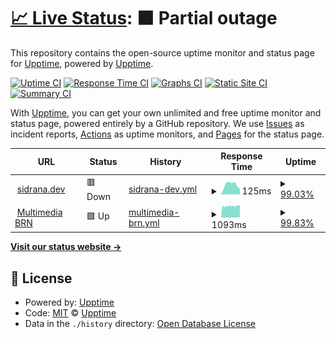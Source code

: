 # [📈 Live Status](https://sidrana.dev): <!--live status--> **🟧 Partial outage**

This repository contains the open-source uptime monitor and status page for [Upptime](https://upptime.js.org), powered by [Upptime](https://github.com/upptime/upptime).

[![Uptime CI](https://github.com/sid-r-singh/status/workflows/Uptime%20CI/badge.svg)](https://github.com/Sidharth/status/actions?query=workflow%3A%22Uptime+CI%22)
[![Response Time CI](https://github.com/sid-r-singh/status/workflows/Response%20Time%20CI/badge.svg)](https://github.com/Sidharth/status/actions?query=workflow%3A%22Response+Time+CI%22)
[![Graphs CI](https://github.com/sid-r-singh/status/workflows/Graphs%20CI/badge.svg)](https://github.com/Sidharth/status/actions?query=workflow%3A%22Graphs+CI%22)
[![Static Site CI](https://github.com/sid-r-singh/status/workflows/Static%20Site%20CI/badge.svg)](https://github.com/Sidharth/status/actions?query=workflow%3A%22Static+Site+CI%22)
[![Summary CI](https://github.com/sid-r-singh/status/workflows/Summary%20CI/badge.svg)](https://github.com/Sidharth/status/actions?query=workflow%3A%22Summary+CI%22)

With [Upptime](https://upptime.js.org), you can get your own unlimited and free uptime monitor and status page, powered entirely by a GitHub repository. We use [Issues](https://github.com/upptime/upptime/issues) as incident reports, [Actions](https://github.com/Sidharth/status/actions) as uptime monitors, and [Pages](https://sidrana.dev) for the status page.

<!--start: status pages-->
<!-- This summary is generated by Upptime (https://github.com/upptime/upptime) -->
<!-- Do not edit this manually, your changes will be overwritten -->
<!-- prettier-ignore -->
| URL | Status | History | Response Time | Uptime |
| --- | ------ | ------- | ------------- | ------ |
| <img alt="" src="https://favicons.githubusercontent.com/sidrana.dev" height="13"> [sidrana.dev](https://sidrana.dev) | 🟥 Down | [sidrana-dev.yml](https://github.com/sid-r-singh/status/commits/HEAD/history/sidrana-dev.yml) | <details><summary><img alt="Response time graph" src="./graphs/sidrana-dev/response-time-week.png" height="20"> 125ms</summary><br><a href="https://sid-r-singh.github.io/status/history/sidrana-dev"><img alt="Response time 119" src="https://img.shields.io/endpoint?url=https%3A%2F%2Fraw.githubusercontent.com%2Fsid-r-singh%2Fstatus%2FHEAD%2Fapi%2Fsidrana-dev%2Fresponse-time.json"></a><br><a href="https://sid-r-singh.github.io/status/history/sidrana-dev"><img alt="24-hour response time 111" src="https://img.shields.io/endpoint?url=https%3A%2F%2Fraw.githubusercontent.com%2Fsid-r-singh%2Fstatus%2FHEAD%2Fapi%2Fsidrana-dev%2Fresponse-time-day.json"></a><br><a href="https://sid-r-singh.github.io/status/history/sidrana-dev"><img alt="7-day response time 125" src="https://img.shields.io/endpoint?url=https%3A%2F%2Fraw.githubusercontent.com%2Fsid-r-singh%2Fstatus%2FHEAD%2Fapi%2Fsidrana-dev%2Fresponse-time-week.json"></a><br><a href="https://sid-r-singh.github.io/status/history/sidrana-dev"><img alt="30-day response time 119" src="https://img.shields.io/endpoint?url=https%3A%2F%2Fraw.githubusercontent.com%2Fsid-r-singh%2Fstatus%2FHEAD%2Fapi%2Fsidrana-dev%2Fresponse-time-month.json"></a><br><a href="https://sid-r-singh.github.io/status/history/sidrana-dev"><img alt="1-year response time 119" src="https://img.shields.io/endpoint?url=https%3A%2F%2Fraw.githubusercontent.com%2Fsid-r-singh%2Fstatus%2FHEAD%2Fapi%2Fsidrana-dev%2Fresponse-time-year.json"></a></details> | <details><summary><a href="https://sid-r-singh.github.io/status/history/sidrana-dev">99.03%</a></summary><a href="https://sid-r-singh.github.io/status/history/sidrana-dev"><img alt="All-time uptime 99.89%" src="https://img.shields.io/endpoint?url=https%3A%2F%2Fraw.githubusercontent.com%2Fsid-r-singh%2Fstatus%2FHEAD%2Fapi%2Fsidrana-dev%2Fuptime.json"></a><br><a href="https://sid-r-singh.github.io/status/history/sidrana-dev"><img alt="24-hour uptime 93.19%" src="https://img.shields.io/endpoint?url=https%3A%2F%2Fraw.githubusercontent.com%2Fsid-r-singh%2Fstatus%2FHEAD%2Fapi%2Fsidrana-dev%2Fuptime-day.json"></a><br><a href="https://sid-r-singh.github.io/status/history/sidrana-dev"><img alt="7-day uptime 99.03%" src="https://img.shields.io/endpoint?url=https%3A%2F%2Fraw.githubusercontent.com%2Fsid-r-singh%2Fstatus%2FHEAD%2Fapi%2Fsidrana-dev%2Fuptime-week.json"></a><br><a href="https://sid-r-singh.github.io/status/history/sidrana-dev"><img alt="30-day uptime 99.78%" src="https://img.shields.io/endpoint?url=https%3A%2F%2Fraw.githubusercontent.com%2Fsid-r-singh%2Fstatus%2FHEAD%2Fapi%2Fsidrana-dev%2Fuptime-month.json"></a><br><a href="https://sid-r-singh.github.io/status/history/sidrana-dev"><img alt="1-year uptime 99.89%" src="https://img.shields.io/endpoint?url=https%3A%2F%2Fraw.githubusercontent.com%2Fsid-r-singh%2Fstatus%2FHEAD%2Fapi%2Fsidrana-dev%2Fuptime-year.json"></a></details>
| <img alt="" src="https://mbrn.in/images/icons/favicon-32x32.png" height="13"> [Multimedia BRN](https://mbrn.in/ping.html) | 🟩 Up | [multimedia-brn.yml](https://github.com/sid-r-singh/status/commits/HEAD/history/multimedia-brn.yml) | <details><summary><img alt="Response time graph" src="./graphs/multimedia-brn/response-time-week.png" height="20"> 1093ms</summary><br><a href="https://sid-r-singh.github.io/status/history/multimedia-brn"><img alt="Response time 1996" src="https://img.shields.io/endpoint?url=https%3A%2F%2Fraw.githubusercontent.com%2Fsid-r-singh%2Fstatus%2FHEAD%2Fapi%2Fmultimedia-brn%2Fresponse-time.json"></a><br><a href="https://sid-r-singh.github.io/status/history/multimedia-brn"><img alt="24-hour response time 1138" src="https://img.shields.io/endpoint?url=https%3A%2F%2Fraw.githubusercontent.com%2Fsid-r-singh%2Fstatus%2FHEAD%2Fapi%2Fmultimedia-brn%2Fresponse-time-day.json"></a><br><a href="https://sid-r-singh.github.io/status/history/multimedia-brn"><img alt="7-day response time 1093" src="https://img.shields.io/endpoint?url=https%3A%2F%2Fraw.githubusercontent.com%2Fsid-r-singh%2Fstatus%2FHEAD%2Fapi%2Fmultimedia-brn%2Fresponse-time-week.json"></a><br><a href="https://sid-r-singh.github.io/status/history/multimedia-brn"><img alt="30-day response time 2157" src="https://img.shields.io/endpoint?url=https%3A%2F%2Fraw.githubusercontent.com%2Fsid-r-singh%2Fstatus%2FHEAD%2Fapi%2Fmultimedia-brn%2Fresponse-time-month.json"></a><br><a href="https://sid-r-singh.github.io/status/history/multimedia-brn"><img alt="1-year response time 1996" src="https://img.shields.io/endpoint?url=https%3A%2F%2Fraw.githubusercontent.com%2Fsid-r-singh%2Fstatus%2FHEAD%2Fapi%2Fmultimedia-brn%2Fresponse-time-year.json"></a></details> | <details><summary><a href="https://sid-r-singh.github.io/status/history/multimedia-brn">99.83%</a></summary><a href="https://sid-r-singh.github.io/status/history/multimedia-brn"><img alt="All-time uptime 99.72%" src="https://img.shields.io/endpoint?url=https%3A%2F%2Fraw.githubusercontent.com%2Fsid-r-singh%2Fstatus%2FHEAD%2Fapi%2Fmultimedia-brn%2Fuptime.json"></a><br><a href="https://sid-r-singh.github.io/status/history/multimedia-brn"><img alt="24-hour uptime 100.00%" src="https://img.shields.io/endpoint?url=https%3A%2F%2Fraw.githubusercontent.com%2Fsid-r-singh%2Fstatus%2FHEAD%2Fapi%2Fmultimedia-brn%2Fuptime-day.json"></a><br><a href="https://sid-r-singh.github.io/status/history/multimedia-brn"><img alt="7-day uptime 99.83%" src="https://img.shields.io/endpoint?url=https%3A%2F%2Fraw.githubusercontent.com%2Fsid-r-singh%2Fstatus%2FHEAD%2Fapi%2Fmultimedia-brn%2Fuptime-week.json"></a><br><a href="https://sid-r-singh.github.io/status/history/multimedia-brn"><img alt="30-day uptime 99.71%" src="https://img.shields.io/endpoint?url=https%3A%2F%2Fraw.githubusercontent.com%2Fsid-r-singh%2Fstatus%2FHEAD%2Fapi%2Fmultimedia-brn%2Fuptime-month.json"></a><br><a href="https://sid-r-singh.github.io/status/history/multimedia-brn"><img alt="1-year uptime 99.72%" src="https://img.shields.io/endpoint?url=https%3A%2F%2Fraw.githubusercontent.com%2Fsid-r-singh%2Fstatus%2FHEAD%2Fapi%2Fmultimedia-brn%2Fuptime-year.json"></a></details>

<!--end: status pages-->

[**Visit our status website →**](https://sidrana.dev)

## 📄 License

- Powered by: [Upptime](https://github.com/upptime/upptime)
- Code: [MIT](./LICENSE) © [Upptime](https://upptime.js.org)
- Data in the `./history` directory: [Open Database License](https://opendatacommons.org/licenses/odbl/1-0/)
